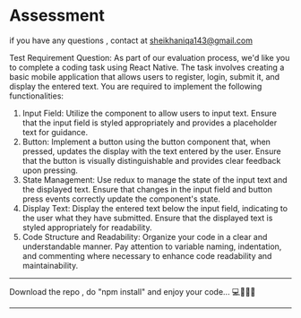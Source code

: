 # Assessment
if you have any questions , contact at sheikhaniqa143@gmail.com

Test Requirement Question:
As part of our evaluation process, we'd like you to complete a coding task using React Native.
The task involves creating a basic mobile application that allows users to register, login, submit it,
and display the entered text. You are required to implement the following functionalities:
1. Input Field: Utilize the component to allow users to input text. Ensure that the input field
is styled appropriately and provides a placeholder text for guidance.
2. Button: Implement a button using the button component that, when pressed, updates
the display with the text entered by the user. Ensure that the button is visually
distinguishable and provides clear feedback upon pressing.
3. State Management: Use redux to manage the state of the input text and the displayed
text. Ensure that changes in the input field and button press events correctly update the
component's state.
4. Display Text: Display the entered text below the input field, indicating to the user what
they have submitted. Ensure that the displayed text is styled appropriately for readability.
5. Code Structure and Readability: Organize your code in a clear and understandable
manner. Pay attention to variable naming, indentation, and commenting where necessary
to enhance code readability and maintainability.

*******************************
Download the repo , do "npm install" and enjoy your code... 💻📲👩‍💻
*******************************




 
